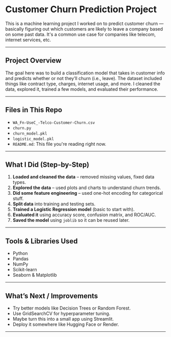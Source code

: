 # Customer Churn Prediction Project
This is a machine learning project I worked on to predict customer churn — basically figuring out which customers are likely to leave a company based on some past data. It's a common use case for companies like telecom, internet services, etc.

---

## Project Overview
The goal here was to build a classification model that takes in customer info and predicts whether or not they’ll churn (i.e., leave). The dataset included things like contract type, charges, internet usage, and more. I cleaned the data, explored it, trained a few models, and evaluated their performance.

---

## Files in This Repo
- `WA_Fn-UseC_-Telco-Customer-Churn.csv`
- `churn.py`
- `churn_model.pkl`
- `logistic_model.pkl`
- `README.md`: This file you're reading right now.

---

## What I Did (Step-by-Step)
1. **Loaded and cleaned the data** – removed missing values, fixed data types.
2. **Explored the data** – used plots and charts to understand churn trends.
3. **Did some feature engineering** – used one-hot encoding for categorical stuff.
4. **Split data** into training and testing sets.
5. **Trained a Logistic Regression model** (basic to start with).
6. **Evaluated it** using accuracy score, confusion matrix, and ROC/AUC.
7. **Saved the model** using `joblib` so it can be reused later.

---

## Tools & Libraries Used
- Python
- Pandas
- NumPy
- Scikit-learn
- Seaborn & Matplotlib


---

## What’s Next / Improvements
- Try better models like Decision Trees or Random Forest.
- Use GridSearchCV for hyperparameter tuning.
- Maybe turn this into a small app using Streamlit.
- Deploy it somewhere like Hugging Face or Render.

---
